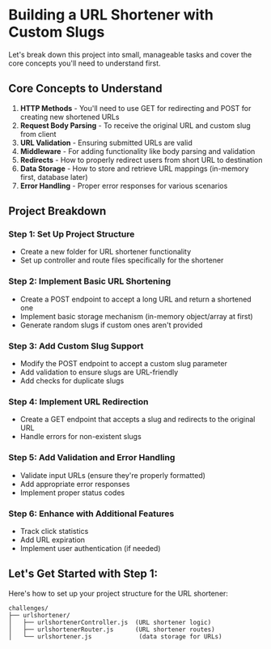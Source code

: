 # Building a URL Shortener with Custom Slugs

Let's break down this project into small, manageable tasks and cover the core concepts you'll need to understand first.

## Core Concepts to Understand

1. **HTTP Methods** - You'll need to use GET for redirecting and POST for creating new shortened URLs
2. **Request Body Parsing** - To receive the original URL and custom slug from client
3. **URL Validation** - Ensuring submitted URLs are valid
4. **Middleware** - For adding functionality like body parsing and validation
5. **Redirects** - How to properly redirect users from short URL to destination
6. **Data Storage** - How to store and retrieve URL mappings (in-memory first, database later)
7. **Error Handling** - Proper error responses for various scenarios

## Project Breakdown

### Step 1: Set Up Project Structure
- Create a new folder for URL shortener functionality
- Set up controller and route files specifically for the shortener

### Step 2: Implement Basic URL Shortening
- Create a POST endpoint to accept a long URL and return a shortened one
- Implement basic storage mechanism (in-memory object/array at first)
- Generate random slugs if custom ones aren't provided

### Step 3: Add Custom Slug Support
- Modify the POST endpoint to accept a custom slug parameter
- Add validation to ensure slugs are URL-friendly
- Add checks for duplicate slugs

### Step 4: Implement URL Redirection
- Create a GET endpoint that accepts a slug and redirects to the original URL
- Handle errors for non-existent slugs

### Step 5: Add Validation and Error Handling
- Validate input URLs (ensure they're properly formatted)
- Add appropriate error responses
- Implement proper status codes

### Step 6: Enhance with Additional Features
- Track click statistics
- Add URL expiration
- Implement user authentication (if needed)

## Let's Get Started with Step 1:

Here's how to set up your project structure for the URL shortener:

```
challenges/
├── urlshortener/
│   ├── urlshortenerController.js  (URL shortener logic)
│   ├── urlshortenerRouter.js      (URL shortener routes)
│   └── urlshortener.js             (data storage for URLs)
```